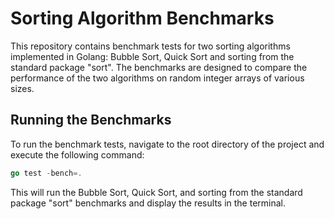 # Sorting Algorithm Benchmarks
This repository contains benchmark tests for two sorting algorithms implemented in Golang: Bubble Sort, Quick Sort and sorting from the standard package "sort". The benchmarks are designed to compare the performance of the two algorithms on random integer arrays of various sizes.

## Running the Benchmarks
To run the benchmark tests, navigate to the root directory of the project and execute the following command:

```go
go test -bench=.
```
This will run the Bubble Sort, Quick Sort, and sorting from the standard package "sort" benchmarks and display the results in the terminal.
